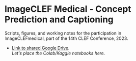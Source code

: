 # ImageCLEF Medical - Concept Prediction and Captioning
Scripts, figures, and working notes for the participation in ImageCLEFmedical, part of the 14th CLEF Conference, 2023.

- [Link to shared Google Drive](https://drive.google.com/drive/folders/1fd0SRO2IColNpPwsecNiNSeI7E3spad6?usp=sharing).   
  *Let's place the Colab/Kaggle notebooks here.*
